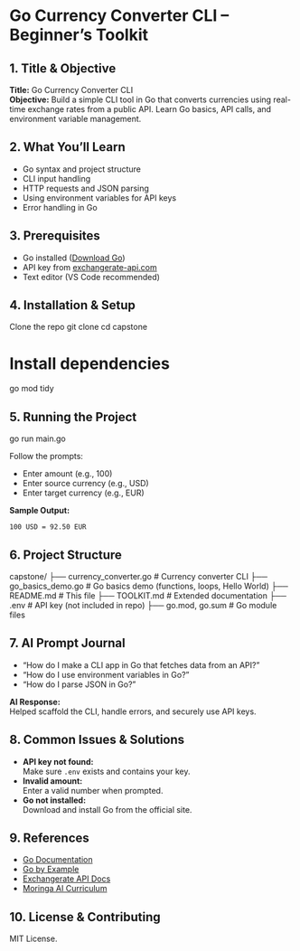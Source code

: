 

# Go Currency Converter CLI – Beginner’s Toolkit

## 1. Title & Objective
**Title:** Go Currency Converter CLI  
**Objective:** Build a simple CLI tool in Go that converts currencies using real-time exchange rates from a public API. Learn Go basics, API calls, and environment variable management.

## 2. What You’ll Learn
- Go syntax and project structure
- CLI input handling
- HTTP requests and JSON parsing
- Using environment variables for API keys
- Error handling in Go

## 3. Prerequisites
- Go installed ([Download Go](https://go.dev/dl/))
- API key from [exchangerate-api.com](https://www.exchangerate-api.com/)
- Text editor (VS Code recommended)

## 4. Installation & Setup

Clone the repo
git clone <your-repo-url>
cd capstone

# Install dependencies
go mod tidy


## 5. Running the Project
go run main.go

Follow the prompts:
- Enter amount (e.g., 100)
- Enter source currency (e.g., USD)
- Enter target currency (e.g., EUR)

**Sample Output:**
```
100 USD = 92.50 EUR
```

## 6. Project Structure
capstone/
├── currency_converter.go  # Currency converter CLI
├── go_basics_demo.go      # Go basics demo (functions, loops, Hello World)
├── README.md              # This file
├── TOOLKIT.md             # Extended documentation
├── .env                   # API key (not included in repo)
├── go.mod, go.sum         # Go module files

## 7. AI Prompt Journal
- “How do I make a CLI app in Go that fetches data from an API?”
- “How do I use environment variables in Go?”
- “How do I parse JSON in Go?”

**AI Response:**  
Helped scaffold the CLI, handle errors, and securely use API keys.

## 8. Common Issues & Solutions

- **API key not found:**  
  Make sure `.env` exists and contains your key.
- **Invalid amount:**  
  Enter a valid number when prompted.
- **Go not installed:**  
  Download and install Go from the official site.

## 9. References

- [Go Documentation](https://golang.org/doc/)
- [Go by Example](https://gobyexample.com/)
- [Exchangerate API Docs](https://www.exchangerate-api.com/docs)
- [Moringa AI Curriculum](https://ai.moringaschool.com/)

## 10. License & Contributing

MIT License.
